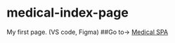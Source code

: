 # medical-index-page
My first page. (VS code, Figma)
##Go to-> [Medical SPA](https://kolaedr.github.io/medical-index-page/)
